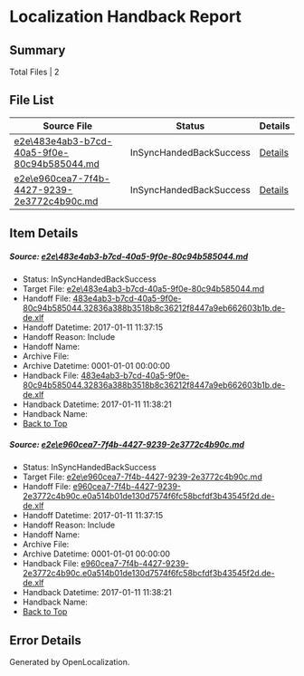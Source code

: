# <a name='report-top'></a> Localization Handback Report

## Summary
 Total Files | 2

## File List
 Source File | Status | Details 
 ----------- | ------ | ------- 
 [e2e\483e4ab3-b7cd-40a5-9f0e-80c94b585044.md](https://github.com/OpenLocalizationTestOrg/ol-test0/blob/061b0867f91459fd1c6a43157d74581342a964aa/e2e/483e4ab3-b7cd-40a5-9f0e-80c94b585044.md) | InSyncHandedBackSuccess | [Details](#b48716d84273c746edc2df611746e60f94f0f1512)
 [e2e\e960cea7-7f4b-4427-9239-2e3772c4b90c.md](https://github.com/OpenLocalizationTestOrg/ol-test0/blob/061b0867f91459fd1c6a43157d74581342a964aa/e2e/e960cea7-7f4b-4427-9239-2e3772c4b90c.md) | InSyncHandedBackSuccess | [Details](#d34775fb84715c8386001684a22c31266a60432e4)

## Item Details
##### <a name='b48716d84273c746edc2df611746e60f94f0f1512'></a> Source: [e2e\483e4ab3-b7cd-40a5-9f0e-80c94b585044.md](https://github.com/OpenLocalizationTestOrg/ol-test0/blob/061b0867f91459fd1c6a43157d74581342a964aa/e2e/483e4ab3-b7cd-40a5-9f0e-80c94b585044.md)
* Status: InSyncHandedBackSuccess
* Target File: [e2e\483e4ab3-b7cd-40a5-9f0e-80c94b585044.md](https://github.com/OpenLocalizationTestOrg/ol-test0-dede/blob/43a6b8dbe6df291a4d8ec55056f93fe0eaec455b/e2e/483e4ab3-b7cd-40a5-9f0e-80c94b585044.md)
* Handoff File: [483e4ab3-b7cd-40a5-9f0e-80c94b585044.32836a388b3518b8c36212f8447a9eb662603b1b.de-de.xlf](https://github.com/OpenLocalizationTestOrg/ol-test0-handoff/blob/c44f2f4fe78364246c072038a58b032b2b095740/ol-handoff/OpenLocalizationTestOrg/ol-test0-dede/shujia/ht/483e4ab3-b7cd-40a5-9f0e-80c94b585044.32836a388b3518b8c36212f8447a9eb662603b1b.de-de.xlf)
* Handoff Datetime: 2017-01-11 11:37:15
* Handoff Reason: Include
* Handoff Name: 
* Archive File: 
* Archive Datetime: 0001-01-01 00:00:00
* Handback File: [483e4ab3-b7cd-40a5-9f0e-80c94b585044.32836a388b3518b8c36212f8447a9eb662603b1b.de-de.xlf](https://github.com/OpenLocalizationTestOrg/ol-test0-handback/blob/733a38c0ecf5a64dfd1a78ad74b7a5eda7cdcc54/ol-handback/OpenLocalizationTestOrg/ol-test0-dede/shujia/ht/483e4ab3-b7cd-40a5-9f0e-80c94b585044.32836a388b3518b8c36212f8447a9eb662603b1b.de-de.xlf)
* Handback Datetime: 2017-01-11 11:38:21
* Handback Name: 
* [Back to Top](#report-top)

##### <a name='d34775fb84715c8386001684a22c31266a60432e4'></a> Source: [e2e\e960cea7-7f4b-4427-9239-2e3772c4b90c.md](https://github.com/OpenLocalizationTestOrg/ol-test0/blob/061b0867f91459fd1c6a43157d74581342a964aa/e2e/e960cea7-7f4b-4427-9239-2e3772c4b90c.md)
* Status: InSyncHandedBackSuccess
* Target File: [e2e\e960cea7-7f4b-4427-9239-2e3772c4b90c.md](https://github.com/OpenLocalizationTestOrg/ol-test0-dede/blob/43a6b8dbe6df291a4d8ec55056f93fe0eaec455b/e2e/e960cea7-7f4b-4427-9239-2e3772c4b90c.md)
* Handoff File: [e960cea7-7f4b-4427-9239-2e3772c4b90c.e0a514b01de130d7574f6fc58bcfdf3b43545f2d.de-de.xlf](https://github.com/OpenLocalizationTestOrg/ol-test0-handoff/blob/c44f2f4fe78364246c072038a58b032b2b095740/ol-handoff/OpenLocalizationTestOrg/ol-test0-dede/shujia/ht/e960cea7-7f4b-4427-9239-2e3772c4b90c.e0a514b01de130d7574f6fc58bcfdf3b43545f2d.de-de.xlf)
* Handoff Datetime: 2017-01-11 11:37:15
* Handoff Reason: Include
* Handoff Name: 
* Archive File: 
* Archive Datetime: 0001-01-01 00:00:00
* Handback File: [e960cea7-7f4b-4427-9239-2e3772c4b90c.e0a514b01de130d7574f6fc58bcfdf3b43545f2d.de-de.xlf](https://github.com/OpenLocalizationTestOrg/ol-test0-handback/blob/733a38c0ecf5a64dfd1a78ad74b7a5eda7cdcc54/ol-handback/OpenLocalizationTestOrg/ol-test0-dede/shujia/ht/e960cea7-7f4b-4427-9239-2e3772c4b90c.e0a514b01de130d7574f6fc58bcfdf3b43545f2d.de-de.xlf)
* Handback Datetime: 2017-01-11 11:38:21
* Handback Name: 
* [Back to Top](#report-top)


## Error Details

Generated by OpenLocalization.
